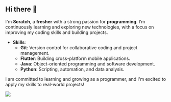 ## Hi there 👋

I'm **Scratch**, a **fresher** with a strong passion for **programming**. I’m continuously learning and exploring new technologies, with a focus on improving my coding skills and building projects.

- **Skills**: 
  - **Git**: Version control for collaborative coding and project management.
  - **Flutter**: Building cross-platform mobile applications.
  - **Java**: Object-oriented programming and software development.
  - **Python**: Scripting, automation, and data analysis.

I am committed to learning and growing as a programmer, and I'm excited to apply my skills to real-world projects!

<a href="[https://linkedin.com/scratch](https://www.linkedin.com/in/gouri-s-nair-58a181335?lipi=urn%3Ali%3Apage%3Ad_flagship3_profile_view_base_contact_details%3BJ%2FG4%2Fe6qQIq%2FBYsDihWodQ%3D%3D)"><img src="https://img.shields.io/badge/-LinkedIn-0072b1?&style=for-the-badge&logo=linkedin&logoColor=white" /></a>

